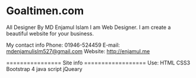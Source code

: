 # Goaltimen.com

All Designer By MD Enjamul Islam
I am Web Designer.
I am create a beautiful website for your business.

My contact info
	Phone: 01946-524459
	E-mail: mdenjamulislm527@gmail.com
	Website: http://enjamul.me

================ Site info ==================
Use:
	HTML
	CSS3
	Bootstrap 4
	java script
	jQueary
